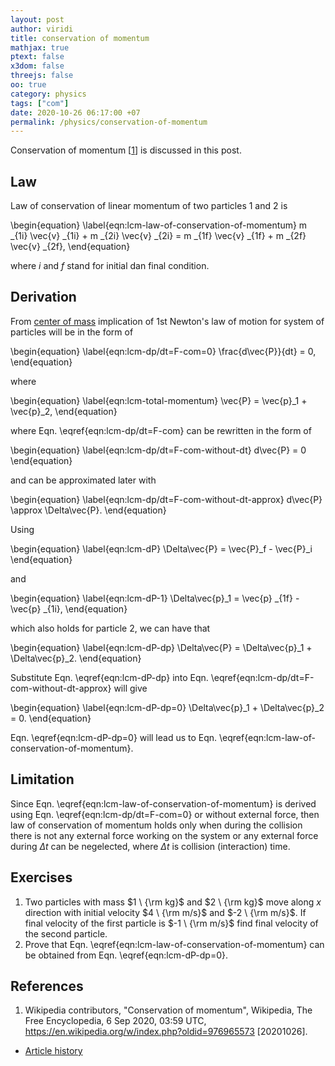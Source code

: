 ```yaml
---
layout: post
author: viridi
title: conservation of momentum
mathjax: true
ptext: false
x3dom: false
threejs: false
oo: true
category: physics
tags: ["com"]
date: 2020-10-26 06:17:00 +07
permalink: /physics/conservation-of-momentum
---
```

Conservation of momentum [[1](#ref1)] is discussed in this post.

## Law
Law of conservation of linear momentum of two particles $1$ and $2$ is

\begin{equation}
\label{eqn:lcm-law-of-conservation-of-momentum}
m _{1i} \vec{v} _{1i} + m _{2i} \vec{v} _{2i} = m _{1f} \vec{v} _{1f} + m _{2f} \vec{v} _{2f},
\end{equation}

where $i$ and $f$ stand for initial dan final condition.


## Derivation
From [center of mass](center-of-mass) implication of 1st Newton's law of motion for system of particles will be in the form of

\begin{equation}
\label{eqn:lcm-dp/dt=F-com=0}
\frac{d\vec{P}}{dt} = 0,
\end{equation}

where

\begin{equation}
\label{eqn:lcm-total-momentum}
\vec{P} = \vec{p}_1 + \vec{p}_2,
\end{equation}

where Eqn. \eqref{eqn:lcm-dp/dt=F-com} can be rewritten in the form of

\begin{equation}
\label{eqn:lcm-dp/dt=F-com-without-dt}
d\vec{P} = 0
\end{equation}

and can be approximated later with

\begin{equation}
\label{eqn:lcm-dp/dt=F-com-without-dt-approx}
d\vec{P} \approx \Delta\vec{P}.
\end{equation}

Using

\begin{equation}
\label{eqn:lcm-dP}
\Delta\vec{P} = \vec{P}_f - \vec{P}_i
\end{equation}

and

\begin{equation}
\label{eqn:lcm-dP-1}
\Delta\vec{p}_1 = \vec{p} _{1f} - \vec{p} _{1i},
\end{equation}

which also holds for particle $2$, we can have that

\begin{equation}
\label{eqn:lcm-dP-dp}
\Delta\vec{P} = \Delta\vec{p}_1 + \Delta\vec{p}_2.
\end{equation}

Substitute Eqn. \eqref{eqn:lcm-dP-dp} into Eqn. \eqref{eqn:lcm-dp/dt=F-com-without-dt-approx} will give

\begin{equation}
\label{eqn:lcm-dP-dp=0}
\Delta\vec{p}_1 + \Delta\vec{p}_2 = 0.
\end{equation}

Eqn. \eqref{eqn:lcm-dP-dp=0} will lead us to Eqn. \eqref{eqn:lcm-law-of-conservation-of-momentum}.


## Limitation
Since Eqn. \eqref{eqn:lcm-law-of-conservation-of-momentum} is derived using Eqn. \eqref{eqn:lcm-dp/dt=F-com=0} or without external force, then law of conservation of momentum holds only when during the collision there is not any external force working on the system or any external force during $\Delta t$ can be negelected, where $\Delta t$ is collision (interaction) time.


## Exercises
1. Two particles with mass $1 \ {\rm kg}$ and $2 \ {\rm kg}$ move along $x$ direction with initial velocity $4 \ {\rm m/s}$ and $-2 \ {\rm m/s}$. If final velocity of the first particle is $-1 \ {\rm m/s}$ find final velocity of the second particle.
2. Prove that Eqn. \eqref{eqn:lcm-law-of-conservation-of-momentum} can be obtained from Eqn. \eqref{eqn:lcm-dP-dp=0}.


## References
1. <a name="ref1"></a>Wikipedia contributors, "Conservation of momentum", Wikipedia, The Free Encyclopedia, 6 Sep 2020, 03:59 UTC, <https://en.wikipedia.org/w/index.php?oldid=976965573> [20201026].

+ [Article history](https://github.com/butiran/butiran.github.io/commits/master/_posts/phys/2020-10-26-conservation-of-momentum.md)
